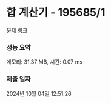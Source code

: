 # 합 계산기 - 195685/1 

[문제 링크](https://level.goorm.io/exam/195685/%ED%95%A9-%EA%B3%84%EC%82%B0%EA%B8%B0/quiz/1) 

### 성능 요약

메모리: 31.37 MB, 시간: 0.07 ms

### 제출 일자

2024년 10월 04일 12:51:26

